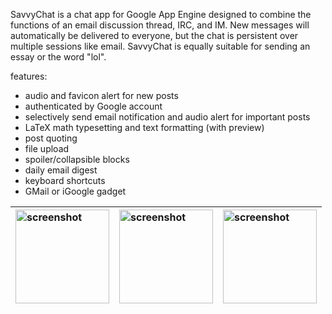 SavvyChat is a chat app for Google App Engine designed to combine the functions of an email discussion thread, IRC, and IM. New messages will automatically be delivered to everyone, but the chat is persistent over multiple sessions like email. SavvyChat is equally suitable for sending an essay or the word "lol".

features:
  * audio and favicon alert for new posts
  * authenticated by Google account
  * selectively send email notification and audio alert for important posts
  * LaTeX math typesetting and text formatting (with preview)
  * post quoting
  * file upload
  * spoiler/collapsible blocks
  * daily email digest
  * keyboard shortcuts
  * GMail or iGoogle gadget

| <a href='https://code.google.com/p/savvychat/wiki/screenshot1'><img src='https://savvychat.googlecode.com/files/savvyChatScreen1.png' alt='screenshot' height='150' /></a> | <a href='https://code.google.com/p/savvychat/wiki/screenshot2'><img src='https://savvychat.googlecode.com/files/savvyChatScreen2.png' alt='screenshot' height='150' /></a> | <a href='https://code.google.com/p/savvychat/wiki/screenshot3'><img src='https://savvychat.googlecode.com/files/savvyChatScreen3.png' alt='screenshot' height='150' /></a> |
|:---------------------------------------------------------------------------------------------------------------------------------------------------------------------------|:---------------------------------------------------------------------------------------------------------------------------------------------------------------------------|:---------------------------------------------------------------------------------------------------------------------------------------------------------------------------|